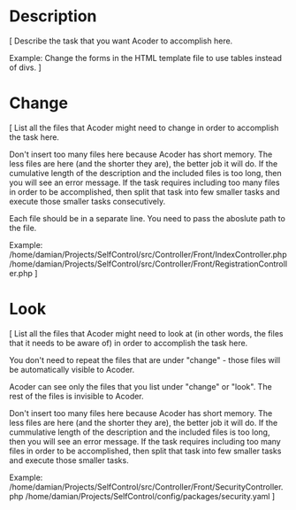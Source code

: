 # Description

[
Describe the task that you want Acoder to accomplish here.

Example:
Change the forms in the HTML template file to use tables instead of divs.
]

# Change

[
List all the files that Acoder might need to change in order to accomplish the task here.

Don't insert too many files here because Acoder has short memory. The less files are here (and the shorter they are), the better job it will do. If the cumulative length of the description and the included files is too long, then you will see an error message. If the task requires including too many files in order to be accomplished, then split that task into few smaller tasks and execute those smaller tasks consecutively.

Each file should be in a separate line. You need to pass the aboslute path to the file.

Example:
/home/damian/Projects/SelfControl/src/Controller/Front/IndexController.php
/home/damian/Projects/SelfControl/src/Controller/Front/RegistrationController.php
]

# Look

[
List all the files that Acoder might need to look at (in other words, the files that it needs to be aware of) in order to accomplish the task here.

You don't need to repeat the files that are under "change" - those files will be automatically visible to Acoder.

Acoder can see only the files that you list under "change" or "look". The rest of the files is invisible to Acoder.

Don't insert too many files here because Acoder has short memory. The less files are here (and the shorter they are), the better job it will do. If the cummulative length of the description and the included files is too long, then you will see an error message. If the task requires including too many files in order to be accomplished, then split that task into few smaller tasks and execute those smaller tasks.

Example:
/home/damian/Projects/SelfControl/src/Controller/Front/SecurityController.php
/home/damian/Projects/SelfControl/config/packages/security.yaml
]